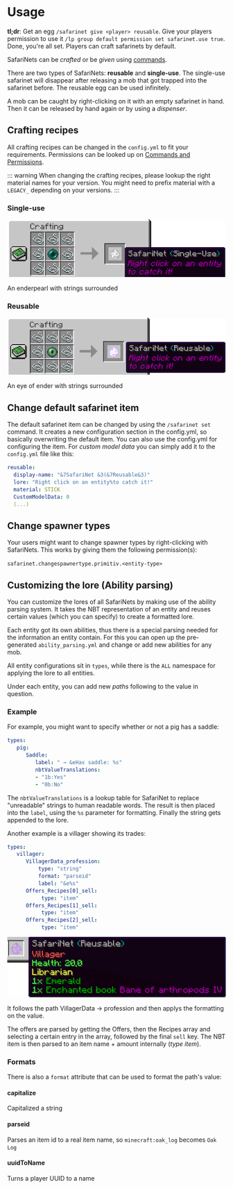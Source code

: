 # Usage

**tl;dr**:
Get an egg `/safarinet give <player> reusable`. Give your players permission to use it `/lp group default permission set safarinet.use true`. Done, you're all set. Players can craft safarinets by default.

SafariNets can be *crafted* or be *given* using [commands](./commands.md).

There are two types of SafariNets: **reusable** and **single-use**. The single-use safarinet will disappear after releasing a mob that got trapped into the safarinet before. The reusable egg can be used infinitely.

A mob can be caught by right-clicking on it with an empty safarinet in hand. Then it can be released by hand again or by using a *dispenser*.

## Crafting recipes

All crafting recipes can be changed in the `config.yml` to fit your requirements.
Permissions can be looked up on [Commands and Permissions](./commands.md).

::: warning
When changing the crafting recipes, please lookup the right material names for your version. You might need to prefix material with a `LEGACY_` depending on your versions.
:::

### Single-use

![SafariNet single-use crafting recipe](./img/safarinet-singleuse.png)

An enderpearl with strings surrounded

### Reusable

![SafariNet reusable crafting recipe](./img/safarinet-reusable.png)

An eye of ender with strings surrounded

## Change default safarinet item

The default safarinet item can be changed by using the `/safarinet set` command. It creates a new configuration section in the config.yml, so basically overwriting the default item.
You can also use the config.yml for configuring the item. For *custom model data* you can simply add it to the `config.yml` file like this:

```yml
reusable:
  display-name: "&7SafariNet &3(&7Reusable&3)"
  lore: "Right click on an entity%to catch it!"
  material: STICK
  CustomModelData: 0
  (...)
```

## Change spawner types

Your users might want to change spawner types by right-clicking with SafariNets. This works by giving them the following permission(s):

`safarinet.changespawnertype.primitiv.<entity-type>`

## Customizing the lore (Ability parsing)

You can customize the lores of all SafariNets by making use of the ability parsing system. It takes the NBT representation of an entity and reuses certain values (which you can specify) to create a formatted lore.

Each entity got its own abilities, thus there is a special parsing needed for the information an entity contain. For this you can open up the pre-generated `ability_parsing.yml` and change or add new abilities for any mob.

All entity configurations sit in `types`, while there is the `ALL` namespace for applying the lore to all entities.

Under each entity, you can add new *paths* following to the value in question.


### Example
For example, you might want to specify whether or not a pig has a saddle:

```yml
types:
   pig:
      Saddle:
         label: " → &eHas saddle: %s"
         nbtValueTranslations:
         - "1b:Yes"
         - "0b:No"
```
The `nbtValueTranslations` is a lookup table for SafariNet to replace "unreadable" strings to human readable words. The result is then placed into the `label`, using the `%s` parameter for formatting. Finally the string gets appended to the lore.

Another example is a villager showing its trades:
```yml
types:
   villager:
      VillagerData_profession:
          type: "string"
          format: "parseid"
          label: "&e%s"
      Offers_Recipes[0]_sell:
           type: "item"
      Offers_Recipes[1]_sell:
           type: "item"
      Offers_Recipes[2]_sell:
           type: "item"
```
![Ability parsing](./img/ability-parsing.png)

It follows the path VillagerData -> profession and then applys the formatting on the value. 

The offers are parsed by getting the Offers, then the Recipes array and selecting a certain entry in the array, followed by the final `sell` key. The NBT item is then parsed to an item name + amount internally (*type item*).

### Formats

There is also a `format` attribute that can be used to format the path's value:

#### capitalize
Capitalized a string

#### parseid
Parses an item id to a real item name, so `minecraft:oak_log` becomes `Oak Log`

#### uuidToName
Turns a player UUID to a name

